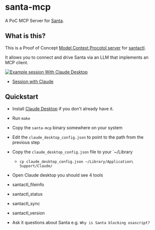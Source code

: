 # santa-mcp

A PoC MCP Server for [Santa](https://github.com/northpolesec/santa). 

##  What is this?

This is a Proof of Concept [Model Context Procotol server](https://modelcontextprotocol.io/introduction) for [santactl](https://northpole.dev/binaries/santactl.html). 

It allows you to connect and drive Santa via an LLM that implements an MCP
client.

[![Example session With Claude Desktop](https://img.youtube.com/vi/Q_bHdz3wFzQ/0.jpg)](https://youtu.be/Q_bHdz3wFzQ)

* [Session with Claude](https://claude.ai/share/9425ecd9-6dfb-40c7-adbd-6478ec857d4a)

## Quickstart

* Install [Claude Desktop](https://claude.ai/download) if you don't already have it.
* Run `make`
* Copy the `santa-mcp` binary somewhere on your system
* Edit the `claude_desktop_config.json` to point to the path from the previous
 step
* Copy the `claude_desktop_config.json` file to your `~/Library
  * `cp claude_desktop_config.json ~/Library/Application\ Support/Claude/`
* Open Claude desktop you should see 4 tools
 * santactl_fileinfo
 * santactl_status
 * santactl_sync
 * santactl_version

* Ask it questions about Santa e.g. `Why is Santa blocking osascript?`
